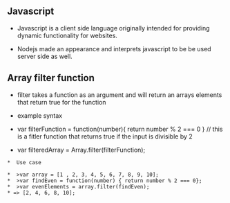 ##  Javascript

*  Javascript is a client side language originally intended for providing dynamic functionality for websites.

*  Nodejs made an appearance and interprets javascript to be be used server side as well.

##  Array filter function

  *  filter takes a function as an argument and will return an arrays elements that return true for the function

  *  example syntax

  *  var filterFunction = function(number){ return number % 2 === 0 } // this is a fitler function that returns true if the input is divisible by 2

  *  var filteredArray = Array.filter(filterFunction);

    *  Use case

    *  >var array = [1 , 2, 3, 4, 5, 6, 7, 8, 9, 10];
    *  >var findEven = function(number) { return number % 2 === 0};
    *  >var evenElements = array.filter(findEven);
    * => [2, 4, 6, 8, 10];
